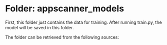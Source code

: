 # Folder: appscanner_models
First, this folder just contains the data for training. After running train.py, the model will be saved in this folder.

The folder can be retrieved from the following sources:


